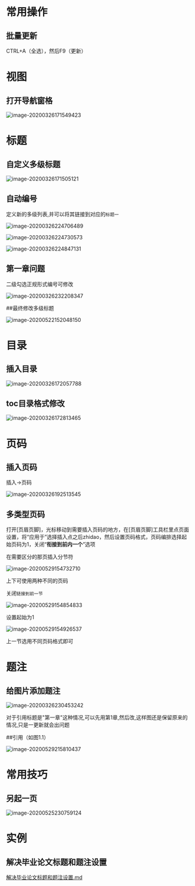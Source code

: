 # 常用操作

## 批量更新

CTRL+A（全选），然后F9（更新）

# 视图

## 打开导航窗格

![image-20200326171549423](https://cdn.jsdelivr.net/gh/wuyuler/pictureBed/image-20200326171549423.png)

# 标题

## 自定义多级标题

![image-20200326171505121](https://cdn.jsdelivr.net/gh/wuyuler/pictureBed/image-20200326171505121.png)

## 自动编号

定义新的多级列表,并可以将其链接到对应的`标题一`

![image-20200326224706489](https://cdn.jsdelivr.net/gh/wuyuler/pictureBed/image-20200326224706489.png)

![image-20200326224730573](https://cdn.jsdelivr.net/gh/wuyuler/pictureBed/image-20200326224730573.png)

![image-20200326224847131](https://cdn.jsdelivr.net/gh/wuyuler/pictureBed/image-20200326224847131.png)

## 第一章问题

二级勾选正规形式编号可修改

![image-20200326232208347](https://cdn.jsdelivr.net/gh/wuyuler/pictureBed/image-20200326232208347.png)

##最终修改多级标题

![image-20200522152048150](F:\pictureBed\image-20200522152048150.png)

# 目录

## 插入目录

![image-20200326172057788](https://cdn.jsdelivr.net/gh/wuyuler/pictureBed/image-20200326172057788.png)

## toc目录格式修改

![image-20200326172813465](https://cdn.jsdelivr.net/gh/wuyuler/pictureBed/image-20200326172813465.png)

# 页码

## 插入页码

插入->页码

![image-20200326192513545](https://cdn.jsdelivr.net/gh/wuyuler/pictureBed/image-20200326192513545.png)

 

## 多类型页码

打开[页眉页脚]，光标移动到需要插入页码的地方，在[页眉页脚]工具栏里点页面设置，将“应用于”选择插入点之后zhidao，然后设置页码格式，页码编排选择起始页码为1，关闭“**衔接到前内一个**”选项

 

在需要区分的那页插入分节符

![image-20200529154732710](https://gitee.com//yyjjtt/picture_bed/raw/master/img/20200529154740.png)

上下可使用两种不同的页码

关闭`链接到前一节`

![image-20200529154854833](https://gitee.com//yyjjtt/picture_bed/raw/master/img/20200529154854.png)

设置起始为1

![image-20200529154926537](https://gitee.com//yyjjtt/picture_bed/raw/master/img/20200529154926.png)

上一节选用不同页码格式即可

# 题注

## 给图片添加题注

![image-20200326230453242](https://cdn.jsdelivr.net/gh/wuyuler/pictureBed/image-20200326230453242.png)

对于引用标题是"第一章"这种情况,可以先用第1章,然后改,这样图还是保留原来的情况,只是一更新就会出问题

##引用（如图1.1）

![image-20200529215810437](https://gitee.com//yyjjtt/picture_bed/raw/master/img/20200529215811.png)

# 常用技巧

## 另起一页

![image-20200525230759124](https://gitee.com//yyjjtt/picture_bed/raw/master/img/20200525230759.png)

# 实例

## 解决毕业论文标题和题注设置

[解决毕业论文标题和题注设置.md](wiz://open_document?guid=e78caef4-f7cc-462a-920f-6f4f5c096da4&kbguid=&private_kbguid=e7c3425f-a5e9-4621-ab51-bb8c0c7eb366)